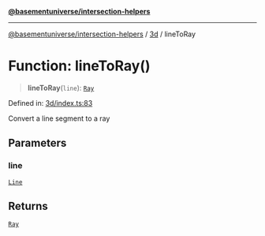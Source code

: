 [**@basementuniverse/intersection-helpers**](../../README.md)

***

[@basementuniverse/intersection-helpers](../../README.md) / [3d](../README.md) / lineToRay

# Function: lineToRay()

> **lineToRay**(`line`): [`Ray`](../types/type-aliases/Ray.md)

Defined in: [3d/index.ts:83](https://github.com/basementuniverse/intersection-helpers/blob/ce8bdda9fbd616d6a406e87a4824e91fffc01d0e/src/3d/index.ts#L83)

Convert a line segment to a ray

## Parameters

### line

[`Line`](../types/type-aliases/Line.md)

## Returns

[`Ray`](../types/type-aliases/Ray.md)
